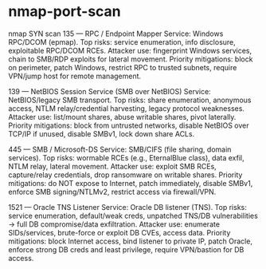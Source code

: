 # nmap-port-scan
nmap SYN scan
135 — RPC / Endpoint Mapper
Service: Windows RPC/DCOM (epmap).
Top risks: service enumeration, info disclosure, exploitable RPC/DCOM RCEs.
Attacker use: fingerprint Windows services, chain to SMB/RDP exploits for lateral movement.
Priority mitigations: block on perimeter, patch Windows, restrict RPC to trusted subnets, require VPN/jump host for remote management.

139 — NetBIOS Session Service (SMB over NetBIOS)
Service: NetBIOS/legacy SMB transport.
Top risks: share enumeration, anonymous access, NTLM relay/credential harvesting, legacy protocol weaknesses.
Attacker use: list/mount shares, abuse writable shares, pivot laterally.
Priority mitigations: block from untrusted networks, disable NetBIOS over TCP/IP if unused, disable SMBv1, lock down share ACLs.

445 — SMB / Microsoft-DS
Service: SMB/CIFS (file sharing, domain services).
Top risks: wormable RCEs (e.g., EternalBlue class), data exfil, NTLM relay, lateral movement.
Attacker use: exploit SMB RCEs, capture/relay credentials, drop ransomware on writable shares.
Priority mitigations: do NOT expose to Internet, patch immediately, disable SMBv1, enforce SMB signing/NTLMv2, restrict access via firewall/VPN.

1521 — Oracle TNS Listener
Service: Oracle DB listener (TNS).
Top risks: service enumeration, default/weak creds, unpatched TNS/DB vulnerabilities → full DB compromise/data exfiltration.
Attacker use: enumerate SIDs/services, brute-force or exploit DB CVEs, access data.
Priority mitigations: block Internet access, bind listener to private IP, patch Oracle, enforce strong DB creds and least privilege, require VPN/bastion for DB access.
